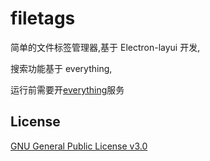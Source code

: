 # filetags

简单的文件标签管理器,基于 Electron-layui 开发,

搜索功能基于 everything,

运行前需要开[everything](www.voidtools.com)服务

## License

[GNU General Public License v3.0](LICENSE)
